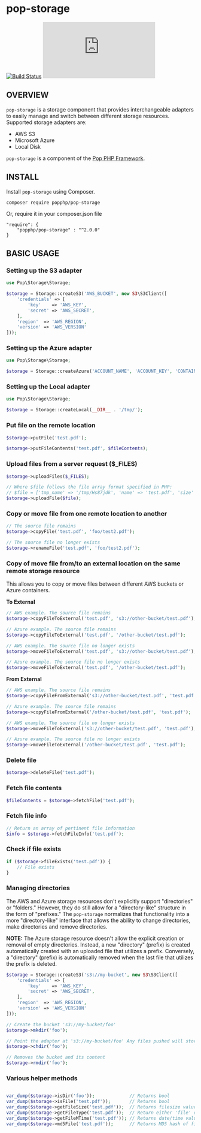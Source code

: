 pop-storage
===========

[![Build Status](https://github.com/popphp/pop-storage/workflows/phpunit/badge.svg)](https://github.com/popphp/pop-storage/actions)
[![Coverage Status](http://cc.popphp.org/coverage.php?comp=pop-storage)](http://cc.popphp.org/pop-storage/)

OVERVIEW
--------
`pop-storage` is a storage component that provides interchangeable adapters to easily manage and switch
between different storage resources. Supported storage adapters are:

- AWS S3
- Microsoft Azure
- Local Disk

`pop-storage` is a component of the [Pop PHP Framework](http://www.popphp.org/).

INSTALL
-------

Install `pop-storage` using Composer.

    composer require popphp/pop-storage

Or, require it in your composer.json file

    "require": {
        "popphp/pop-storage" : "^2.0.0"
    }


BASIC USAGE
-----------

### Setting up the S3 adapter

```php
use Pop\Storage\Storage;

$storage = Storage::createS3('AWS_BUCKET', new S3\S3Client([
    'credentials' => [
        'key'    => 'AWS_KEY',
        'secret' => 'AWS_SECRET',
    ],
    'region'  => 'AWS_REGION',
    'version' => 'AWS_VERSION'
]));
```

### Setting up the Azure adapter

```php
use Pop\Storage\Storage;

$storage = Storage::createAzure('ACCOUNT_NAME', 'ACCOUNT_KEY', 'CONTAINER');
```

### Setting up the Local adapter

```php
use Pop\Storage\Storage;

$storage = Storage::createLocal(__DIR__ . '/tmp/');
```

### Put file on the remote location

```php
$storage->putFile('test.pdf');
```

```php
$storage->putFileContents('test.pdf', $fileContents);
```

### Upload files from a server request ($_FILES)

```php
$storage->uploadFiles($_FILES);
```
```php
// Where $file follows the file array format specified in PHP:
// $file = ['tmp_name' => '/tmp/Hs87jdk', 'name' => 'test.pdf', 'size' => 8574, 'error' => 0]
$storage->uploadFile($file);
```

### Copy or move file from one remote location to another

```php
// The source file remains
$storage->copyFile('test.pdf', 'foo/test2.pdf');
```

```php
// The source file no longer exists
$storage->renameFile('test.pdf', 'foo/test2.pdf');
```

### Copy of move file from/to an external location on the same remote storage resource

This allows you to copy or move files between different AWS buckets or Azure containers.

**To External**

```php
// AWS example. The source file remains
$storage->copyFileToExternal('test.pdf', 's3://other-bucket/test.pdf');

// Azure example. The source file remains
$storage->copyFileToExternal('test.pdf', '/other-bucket/test.pdf');
```

```php
// AWS example. The source file no longer exists
$storage->moveFileToExternal('test.pdf', 's3://other-bucket/test.pdf');

// Azure example. The source file no longer exists
$storage->moveFileToExternal('test.pdf', '/other-bucket/test.pdf');
```

**From External**

```php
// AWS example. The source file remains
$storage->copyFileFromExternal('s3://other-bucket/test.pdf', 'test.pdf');

// Azure example. The source file remains
$storage->copyFileFromExternal('/other-bucket/test.pdf', 'test.pdf');
```

```php
// AWS example. The source file no longer exists
$storage->moveFileToExternal('s3://other-bucket/test.pdf', 'test.pdf');

// Azure example. The source file no longer exists
$storage->moveFileToExternal('/other-bucket/test.pdf', 'test.pdf');
```


### Delete file

```php
$storage->deleteFile('test.pdf');
```

### Fetch file contents

```php
$fileContents = $storage->fetchFile('test.pdf');
```

### Fetch file info

```php
// Return an array of pertinent file information
$info = $storage->fetchFileInfo('test.pdf');
```

### Check if file exists

```php
if ($storage->fileExists('test.pdf')) {
    // File exists
}
```

### Managing directories

The AWS and Azure storage resources don't explicitly support "directories" or "folders." However, they
do still allow for a "directory-like" structure in the form of "prefixes." The `pop-storage` normalizes
that functionality into a more "directory-like" interface that allows the ability to change directories,
make directories and remove directories.

**NOTE:** The Azure storage resource doesn't allow the explicit creation or removal of empty directories.
Instead, a new "directory" (prefix) is created automatically created with an uploaded file that utilizes a prefix.
Conversely, a "directory" (prefix) is automatically removed when the last file that utilizes the prefix is deleted.

```php
$storage = Storage::createS3('s3://my-bucket', new S3\S3Client([
    'credentials' => [
        'key'    => 'AWS_KEY',
        'secret' => 'AWS_SECRET',
    ],
    'region'  => 'AWS_REGION',
    'version' => 'AWS_VERSION'
]));

// Create the bucket 's3://my-bucket/foo'
$storage->mkdir('foo');

// Point the adapter at 's3://my-bucket/foo' Any files pushed will store here.
$storage->chdir('foo');

// Removes the bucket and its content
$storage->rmdir('foo');

```

### Various helper methods

```php

var_dump($storage->isDir('foo'));             // Returns bool
var_dump($storage->isFile('test.pdf'));       // Returns bool
var_dump($storage->getFileSize('test.pdf'));  // Returns filesize value as an integer
var_dump($storage->getFileType('test.pdf'));  // Return either 'file' or 'dir'
var_dump($storage->getFileMTime('test.pdf')); // Returns date/time value
var_dump($storage->md5File('test.pdf'));      // Returns MD5 hash of file
```